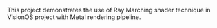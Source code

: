 <p>
This project demonstrates the use of Ray Marching shader technique in VisionOS project with Metal rendering pipeline.
</p>
